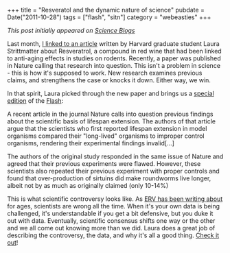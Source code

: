 +++
title = "Resveratol and the dynamic nature of science"
pubdate = Date("2011-10-28")
tags = ["flash", "sitn"]
category = "webeasties"
+++

_This post initially appeared on [Science Blogs](http://scienceblogs.com/webeasties)_

Last month, [I linked to an article](https://sitn.hms.harvard.edu/sitnflash_wp/2011/09/issue101/) written by Harvard graduate student Laura Strittmatter about Resveratrol, a compound in red wine that had been linked to anti-aging effects in studies on rodents. Recently, a paper was published in Nature calling that research into question. This isn't a problem in science - this is how it's supposed to work. New research examines previous claims, and strengthens the case or knocks it down. Either way, we win.

In that spirit, Laura picked through the new paper and brings us a [special edition](https://sitn.hms.harvard.edu/sitnflash_wp/2011/10/issue104/) of the [Flash](/tag/flash):

A recent article in the journal Nature calls into question previous findings about the scientific basis of lifespan extension. The authors of that article argue that the scientists who first reported lifespan extension in model organisms compared their "long-lived" organisms to improper control organisms, rendering their experimental findings invalid[...]

The authors of the original study responded in the same issue of Nature and agreed that their previous experiments were flawed. However, these scientists also repeated their previous experiment with proper controls and found that over-production of sirtuins did make roundworms live longer, albeit not by as much as originally claimed (only 10-14%)

This is what scientific controversy looks like. As [ERV has been writing about](http://scienceblogs.com/erv/2008/05/when_good_scientists_go_bad_ho.php) for ages, scientists are wrong all the time. When it's your own data is being challenged, it's understandable if you get a bit defensive, but you duke it out with data. Eventually, scientific consensus shifts one way or the other and we all come out knowing more than we did. 
Laura does a great job of describing the controversy, the data, and why it's all a good thing. [Check it out](https://sitn.hms.harvard.edu/sitnflash_wp/2011/10/issue104/)!

      
  
